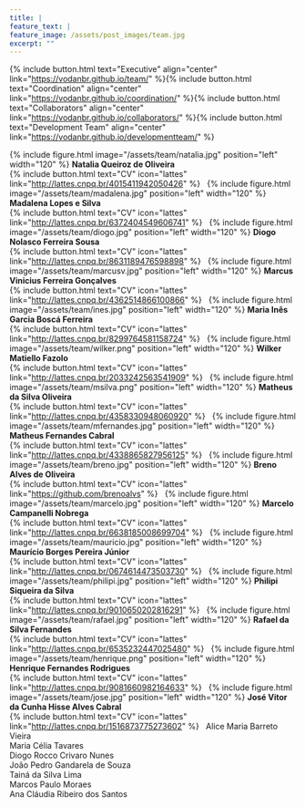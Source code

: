 ```yaml
---
title: |  
feature_text: |
feature_image: /assets/post_images/team.jpg
excerpt: ""
---
```


{% include button.html text="Executive" align="center" link="https://vodanbr.github.io/team/" %}{% include button.html text="Coordination" align="center" link="https://vodanbr.github.io/coordination/" %}{% include button.html text="Collaborators" align="center" link="https://vodanbr.github.io/collaborators/" %}{% include button.html text="Development Team" align="center" link="https://vodanbr.github.io/developmentteam/" %}

{% include figure.html image="/assets/team/natalia.jpg" position="left" width="120" %}
**Natalia Queiroz de Oliveira**\
{% include button.html text="CV" icon="lattes" link="http://lattes.cnpq.br/4015411942050426" %}
&nbsp;
{% include figure.html image="/assets/team/madalena.jpg" position="left" width="120" %}
**Madalena Lopes e Silva**\
{% include button.html text="CV" icon="lattes" link="http://lattes.cnpq.br/6372404549606741" %}
&nbsp;
{% include figure.html image="/assets/team/diogo.jpg" position="left" width="120" %}
**Diogo Nolasco Ferreira Sousa**\
{% include button.html text="CV" icon="lattes" link="http://lattes.cnpq.br/8631189476598898" %}
&nbsp;
{% include figure.html image="/assets/team/marcusv.jpg" position="left" width="120" %}
**Marcus Vinicius Ferreira Gonçalves**\
{% include button.html text="CV" icon="lattes" link="http://lattes.cnpq.br/4362514866100866" %}
&nbsp;
{% include figure.html image="/assets/team/ines.jpg" position="left" width="120" %}
**Maria Inês Garcia Boscá Ferreira**\
{% include button.html text="CV" icon="lattes" link="http://lattes.cnpq.br/8299764581158724" %}
&nbsp;
{% include figure.html image="/assets/team/wilker.png" position="left" width="120" %}
**Wilker Matiello Fazolo**\
{% include button.html text="CV" icon="lattes" link="http://lattes.cnpq.br/2033242563541909" %}
&nbsp;
{% include figure.html image="/assets/team/msilva.png" position="left" width="120" %}
**Matheus da Silva Oliveira**\
{% include button.html text="CV" icon="lattes" link="http://lattes.cnpq.br/4358330948060920" %}
&nbsp;
{% include figure.html image="/assets/team/mfernandes.jpg" position="left" width="120" %}
**Matheus Fernandes Cabral**\
{% include button.html text="CV" icon="lattes" link="http://lattes.cnpq.br/4338865827956125" %}
&nbsp;
{% include figure.html image="/assets/team/breno.jpg" position="left" width="120" %}
**Breno Alves de Oliveira**\
{% include button.html text="CV" icon="lattes" link="https://github.com/brenoalvs" %}
&nbsp;
{% include figure.html image="/assets/team/marcelo.jpg" position="left" width="120" %}
**Marcelo Campanelli Nobrega**\
{% include button.html text="CV" icon="lattes" link="http://lattes.cnpq.br/6638185008699704" %}
&nbsp;
{% include figure.html image="/assets/team/mauricio.jpg" position="left" width="120" %}
**Maurício Borges Pereira Júnior**\
{% include button.html text="CV" icon="lattes" link="http://lattes.cnpq.br/0674614473503730" %}
&nbsp;
{% include figure.html image="/assets/team/philipi.jpg" position="left" width="120" %}
**Philipi Siqueira da Silva**\
{% include button.html text="CV" icon="lattes" link="http://lattes.cnpq.br/9010650202816291" %}
&nbsp;
{% include figure.html image="/assets/team/rafael.jpg" position="left" width="120" %}
**Rafael da Silva Fernandes**\
{% include button.html text="CV" icon="lattes" link="http://lattes.cnpq.br/6535232447025480" %}
&nbsp;
{% include figure.html image="/assets/team/henrique.png" position="left" width="120" %}
**Henrique Fernandes Rodrigues**\
{% include button.html text="CV" icon="lattes" link="http://lattes.cnpq.br/9081660982164633" %}
&nbsp;
{% include figure.html image="/assets/team/jose.jpg" position="left" width="120" %}
**José Vitor da Cunha Hisse Alves Cabral**\
{% include button.html text="CV" icon="lattes" link="http://lattes.cnpq.br/1516873775273602" %}
&nbsp;
Alice Maria Barreto Vieira\
Maria Célia Tavares\
Diogo Rocco Crivaro Nunes\
João Pedro Gandarela de Souza\
Tainá da Silva Lima\
Marcos Paulo Moraes\
Ana Cláudia Ribeiro dos Santos


